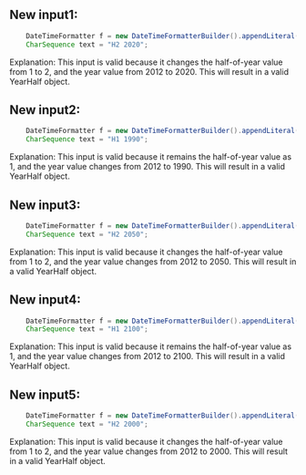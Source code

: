 ## New input1:
```java
    DateTimeFormatter f = new DateTimeFormatterBuilder().appendLiteral('H').appendValue(HALF_OF_YEAR, 2).appendLiteral(' ').appendValue(YEAR).toFormatter();
    CharSequence text = "H2 2020";
```
Explanation: This input is valid because it changes the half-of-year value from 1 to 2, and the year value from 2012 to 2020. This will result in a valid YearHalf object.

## New input2:
```java
    DateTimeFormatter f = new DateTimeFormatterBuilder().appendLiteral('H').appendValue(HALF_OF_YEAR, 1).appendLiteral(' ').appendValue(YEAR).toFormatter();
    CharSequence text = "H1 1990";
```
Explanation: This input is valid because it remains the half-of-year value as 1, and the year value changes from 2012 to 1990. This will result in a valid YearHalf object.

## New input3:
```java
    DateTimeFormatter f = new DateTimeFormatterBuilder().appendLiteral('H').appendValue(HALF_OF_YEAR, 2).appendLiteral(' ').appendValue(YEAR).toFormatter();
    CharSequence text = "H2 2050";
```
Explanation: This input is valid because it changes the half-of-year value from 1 to 2, and the year value changes from 2012 to 2050. This will result in a valid YearHalf object.

## New input4:
```java
    DateTimeFormatter f = new DateTimeFormatterBuilder().appendLiteral('H').appendValue(HALF_OF_YEAR, 1).appendLiteral(' ').appendValue(YEAR).toFormatter();
    CharSequence text = "H1 2100";
```
Explanation: This input is valid because it remains the half-of-year value as 1, and the year value changes from 2012 to 2100. This will result in a valid YearHalf object.

## New input5:
```java
    DateTimeFormatter f = new DateTimeFormatterBuilder().appendLiteral('H').appendValue(HALF_OF_YEAR, 2).appendLiteral(' ').appendValue(YEAR).toFormatter();
    CharSequence text = "H2 2000";
```
Explanation: This input is valid because it changes the half-of-year value from 1 to 2, and the year value changes from 2012 to 2000. This will result in a valid YearHalf object.

